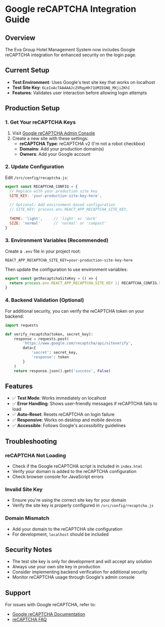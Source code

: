 # Google reCAPTCHA Integration Guide

## Overview
The Eva Group Hotel Management System now includes Google reCAPTCHA integration for enhanced security on the login page.

## Current Setup
- **Test Environment**: Uses Google's test site key that works on localhost
- **Test Site Key**: `6LeIxAcTAAAAAJcZVRqyHh71UMIEGNQ_MXjiZKhI`
- **Features**: Validates user interaction before allowing login attempts

## Production Setup

### 1. Get Your reCAPTCHA Keys
1. Visit [Google reCAPTCHA Admin Console](https://www.google.com/recaptcha/admin)
2. Create a new site with these settings:
   - **reCAPTCHA Type**: reCAPTCHA v2 (I'm not a robot checkbox)
   - **Domains**: Add your production domain(s)
   - **Owners**: Add your Google account

### 2. Update Configuration
Edit `/src/config/recaptcha.js`:

```javascript
export const RECAPTCHA_CONFIG = {
  // Replace with your production site key
  SITE_KEY: 'your-production-site-key-here',
  
  // Optional: Add environment-based configuration
  // SITE_KEY: process.env.REACT_APP_RECAPTCHA_SITE_KEY,
  
  THEME: 'light',     // 'light' or 'dark'
  SIZE: 'normal'      // 'normal' or 'compact'
}
```

### 3. Environment Variables (Recommended)
Create a `.env` file in your project root:

```env
REACT_APP_RECAPTCHA_SITE_KEY=your-production-site-key-here
```

Then update the configuration to use environment variables:

```javascript
export const getRecaptchaSiteKey = () => {
  return process.env.REACT_APP_RECAPTCHA_SITE_KEY || RECAPTCHA_CONFIG.SITE_KEY
}
```

### 4. Backend Validation (Optional)
For additional security, you can verify the reCAPTCHA token on your backend:

```python
import requests

def verify_recaptcha(token, secret_key):
    response = requests.post(
        'https://www.google.com/recaptcha/api/siteverify',
        data={
            'secret': secret_key,
            'response': token
        }
    )
    return response.json().get('success', False)
```

## Features
- ✅ **Test Mode**: Works immediately on localhost
- ✅ **Error Handling**: Shows user-friendly messages if reCAPTCHA fails to load
- ✅ **Auto-Reset**: Resets reCAPTCHA on login failure
- ✅ **Responsive**: Works on desktop and mobile devices
- ✅ **Accessible**: Follows Google's accessibility guidelines

## Troubleshooting

### reCAPTCHA Not Loading
- Check if the Google reCAPTCHA script is included in `index.html`
- Verify your domain is added to the reCAPTCHA configuration
- Check browser console for JavaScript errors

### Invalid Site Key
- Ensure you're using the correct site key for your domain
- Verify the site key is properly configured in `/src/config/recaptcha.js`

### Domain Mismatch
- Add your domain to the reCAPTCHA site configuration
- For development, `localhost` should be included

## Security Notes
- The test site key is only for development and will accept any solution
- Always use your own site key in production
- Consider implementing backend verification for additional security
- Monitor reCAPTCHA usage through Google's admin console

## Support
For issues with Google reCAPTCHA, refer to:
- [Google reCAPTCHA Documentation](https://developers.google.com/recaptcha)
- [reCAPTCHA FAQ](https://developers.google.com/recaptcha/docs/faq)